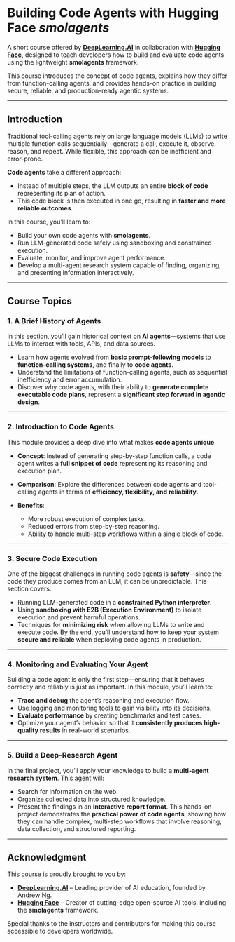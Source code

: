 # Building Code Agents with Hugging Face *smolagents*

A short course offered by **[DeepLearning.AI](https://www.deeplearning.ai/)** in collaboration with **[Hugging Face](https://huggingface.co/)**, designed to teach developers how to build and evaluate code agents using the lightweight **smolagents** framework.

This course introduces the concept of code agents, explains how they differ from function-calling agents, and provides hands-on practice in building secure, reliable, and production-ready agentic systems.

---

## Introduction

Traditional tool-calling agents rely on large language models (LLMs) to write multiple function calls sequentially—generate a call, execute it, observe, reason, and repeat. While flexible, this approach can be inefficient and error-prone.

**Code agents** take a different approach:

* Instead of multiple steps, the LLM outputs an entire **block of code** representing its plan of action.
* This code block is then executed in one go, resulting in **faster and more reliable outcomes**.

In this course, you’ll learn to:

* Build your own code agents with **smolagents**.
* Run LLM-generated code safely using sandboxing and constrained execution.
* Evaluate, monitor, and improve agent performance.
* Develop a multi-agent research system capable of finding, organizing, and presenting information interactively.

---

## Course Topics

### 1. A Brief History of Agents

In this section, you’ll gain historical context on **AI agents**—systems that use LLMs to interact with tools, APIs, and data sources.

* Learn how agents evolved from **basic prompt-following models** to **function-calling systems**, and finally to **code agents**.
* Understand the limitations of function-calling agents, such as sequential inefficiency and error accumulation.
* Discover why code agents, with their ability to **generate complete executable code plans**, represent a **significant step forward in agentic design**.

---

### 2. Introduction to Code Agents

This module provides a deep dive into what makes **code agents unique**.

* **Concept**: Instead of generating step-by-step function calls, a code agent writes a **full snippet of code** representing its reasoning and execution plan.
* **Comparison**: Explore the differences between code agents and tool-calling agents in terms of **efficiency, flexibility, and reliability**.
* **Benefits**:

  * More robust execution of complex tasks.
  * Reduced errors from step-by-step reasoning.
  * Ability to handle multi-step workflows within a single block of code.

---

### 3. Secure Code Execution

One of the biggest challenges in running code agents is **safety**—since the code they produce comes from an LLM, it can be unpredictable. This section covers:

* Running LLM-generated code in a **constrained Python interpreter**.
* Using **sandboxing with E2B (Execution Environment)** to isolate execution and prevent harmful operations.
* Techniques for **minimizing risk** when allowing LLMs to write and execute code.
  By the end, you’ll understand how to keep your system **secure and reliable** when deploying code agents in production.

---

### 4. Monitoring and Evaluating Your Agent

Building a code agent is only the first step—ensuring that it behaves correctly and reliably is just as important. In this module, you’ll learn to:

* **Trace and debug** the agent’s reasoning and execution flow.
* Use logging and monitoring tools to gain visibility into its decisions.
* **Evaluate performance** by creating benchmarks and test cases.
* Optimize your agent’s behavior so that it **consistently produces high-quality results** in real-world scenarios.

---

### 5. Build a Deep-Research Agent

In the final project, you’ll apply your knowledge to build a **multi-agent research system**. This agent will:

* Search for information on the web.
* Organize collected data into structured knowledge.
* Present the findings in an **interactive report format**.
  This hands-on project demonstrates the **practical power of code agents**, showing how they can handle complex, multi-step workflows that involve reasoning, data collection, and structured reporting.

---

## Acknowledgment

This course is proudly brought to you by:

* **[DeepLearning.AI](https://www.deeplearning.ai/)** – Leading provider of AI education, founded by Andrew Ng.
* **[Hugging Face](https://huggingface.co/)** – Creator of cutting-edge open-source AI tools, including the **smolagents** framework.

Special thanks to the instructors and contributors for making this course accessible to developers worldwide.
